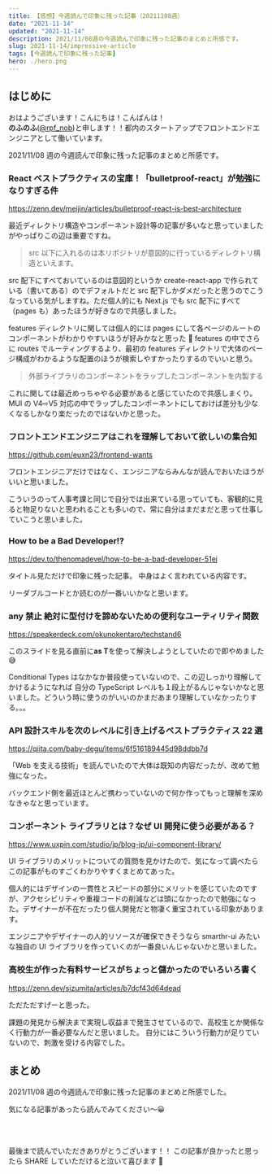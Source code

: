 ```yaml
---
title: 【感想】今週読んで印象に残った記事（20211108週）
date: "2021-11-14"
updated: "2021-11-14"
description: 2021/11/08週の今週読んで印象に残った記事のまとめと所感です。
slug: 2021-11-14/impressive-article
tags: [今週読んで印象に残った記事]
hero: ./hero.png
---
```


## はじめに

おはようございます！こんにちは！こんばんは！<br>
**のふのふ**([@rpf_nob](https://twitter.com/rpf_nob))と申します！！都内のスタートアップでフロントエンドエンジニアとして働いています。

2021/11/08 週の今週読んで印象に残った記事のまとめと所感です。

### React ベストプラクティスの宝庫！「bulletproof-react」が勉強になりすぎる件

https://zenn.dev/meijin/articles/bulletproof-react-is-best-architecture

最近ディレクトリ構造やコンポーネント設計等の記事が多いなと思っていましたがやっぱりこの辺は重要ですね。

> src 以下に入れるのは本リポジトリが意図的に行っているディレクトリ構造といえます。

src 配下にすべておいているのは意図的というか create-react-app で作られている（書いてある）のでデフォルトだと src 配下しかダメだったと思うのでこうなっている気がしますね。ただ個人的にも Next.js でも src 配下にすべて（pages も）あったほうが好きなので共感しました。

features ディレクトリに関しては個人的には pages にして各ページのルートのコンポーネントがわかりやすいほうが好みかなと思った 🤔
features の中でさらに routes でルーティングするより、最初の features ディレクトリで大体のページ構成がわかるような配置のほうが検索しやすかったりするのでいいと思う。

> 外部ライブラリのコンポーネントをラップしたコンポーネントを内製する

これに関しては最近めっちゃやる必要があると感じていたので共感しまくり。MUI の V4⇨V5 対応の中でラップしたコンポーネントにしておけば差分も少なくなるしかなり楽だったのではないかと思った。

### フロントエンドエンジニアはこれを理解しておいて欲しいの集合知

https://github.com/euxn23/frontend-wants

フロントエンジニアだけではなく、エンジニアならみんなが読んでおいたほうがいいと思いました。

こういうのって人事考課と同じで自分では出来ている思っていても、客観的に見ると物足りないと思われることも多いので、常に自分はまだまだと思って仕事していこうと思いました。

### How to be a Bad Developer!?

https://dev.to/thenomadevel/how-to-be-a-bad-developer-51ej

タイトル見ただけで印象に残った記事。
中身はよく言われている内容です。

リーダブルコードとか読むのが一番いいかなと思います。

### any 禁止 絶対に型付けを諦めないための便利なユーティリティ関数

https://speakerdeck.com/okunokentaro/techstand6

このスライドを見る直前に**as T**を使って解決しようとしていたので即やめました 😅

Conditional Types はなかなか普段使っていないので、この辺しっかり理解してかけるようになれば 自分の TypeScript レベルも１段上がるんじゃないかなと思いました。どういう時に使うのがいいのかまだあまり理解していなかったりする。。。

### API 設計スキルを次のレベルに引き上げるベストプラクティス 22 選

https://qiita.com/baby-degu/items/6f516189445d98ddbb7d

「Web を支える技術」を読んでいたので大体は既知の内容だったが、改めて勉強になった。

バックエンド側を最近ほとんど携わっていないので何か作ってもっと理解を深めなきゃなと思っています。

### コンポーネント ライブラリとは？なぜ UI 開発に使う必要がある？

https://www.uxpin.com/studio/jp/blog-jp/ui-component-library/

UI ライブラリのメリットについての質問を見かけたので、気になって調べたらこの記事がものすごくわかりやすくまとめてあった。

個人的にはデザインの一貫性とスピードの部分にメリットを感じていたのですが、アクセシビリティや重複コードの削減などは頭になかったので勉強になった。デザイナーが不在だったり個人開発だと物凄く重宝されている印象があります。

エンジニアやデザイナーの人的リソースが確保できそうなら smarthr-ui みたいな独自の UI ライブラリを作っていくのが一番良いんじゃないかと思いました。

### 高校生が作った有料サービスがちょっと儲かったのでいろいろ書く

https://zenn.dev/sizumita/articles/b7dcf43d64dead

ただただすげーと思った。

課題の発見から解決まで実現し収益まで発生させているので、高校生とか関係なく行動力が一番必要なんだと思いました。
自分にはこういう行動力が足りていないので、刺激を受ける内容でした。

## まとめ

2021/11/08 週の今週読んで印象に残った記事のまとめと所感でした。

気になる記事があったら読んでみてください〜😀

<br>
<br>

最後まで読んでいただきありがとうございます！！
この記事が良かったと思ったら SHARE していただけると泣いて喜びます 🤣

